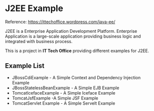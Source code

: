 # J2EE Example
Reference: https://ittechoffice.wordpress.com/java-ee/

J2EE is a Enterprise Application Development Platform. Enterprise Application is a large-scale application providing business logic and integrated with business process. 

This is a project in **IT Tech Office** providing different examples for J2EE.

## Example List
- JBossCdiExample - A Simple Context and Dependency Injection Example
- JBossStatelessBeanExample - A Simple EJB Example
- TomcatIcefaceExample - A Simple Iceface Example
- TomcatJsfExample -A Simple JSF Example
- TomcatServlet Example - A Simple Servelt Example
